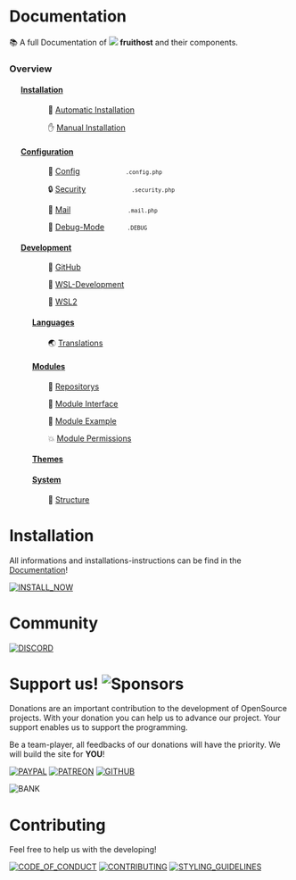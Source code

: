 # Documentation
📚 A full Documentation of ![](https://raw.githubusercontent.com/fruithost/Documentation/main/Images/LOGO_TEXT.png) **fruithost** and their components.

### Overview
#### ⠀⠀[Installation](Installation/)
 ⠀⠀ ⠀⠀ ⠀⠀💬 [Automatic Installation](Installation/Automatic%20Installation.md)

 ⠀⠀ ⠀⠀ ⠀⠀✋ [Manual Installation](Installation/Manual%20Installation.md)
#### ⠀⠀[Configuration](Configuration/)
 ⠀⠀ ⠀⠀ ⠀⠀🔧 [Config](Configuration/Config.md)⠀⠀⠀⠀⠀⠀⠀⠀<small>`.config.php`</small>

 ⠀⠀ ⠀⠀ ⠀⠀🔒 [Security](Configuration/Security.md)⠀⠀⠀⠀⠀⠀⠀⠀<small>`.security.php`</small>

 ⠀⠀ ⠀⠀ ⠀⠀📧 [Mail](Configuration/Mail.md)⠀⠀⠀⠀⠀⠀⠀⠀⠀⠀<small>`.mail.php`</small>

 ⠀⠀ ⠀⠀ ⠀⠀🔨 [Debug-Mode](Configuration/Debug.md)⠀⠀⠀⠀<small>`.DEBUG`</small>
#### ⠀⠀[Development](Development/)
 ⠀⠀ ⠀⠀ ⠀⠀🔀 [GitHub](Development/GitHub.md)

 ⠀⠀ ⠀⠀ ⠀⠀🐧 [WSL-Development](Development/WSL-Development.md)

 ⠀⠀ ⠀⠀ ⠀⠀📢 [WSL2](Development/WSL2.md)
#### ⠀⠀⠀⠀[Languages](Languages/)
 ⠀⠀ ⠀⠀ ⠀⠀🌏 [Translations](Languages/Translations.md)
#### ⠀⠀⠀⠀[Modules](Modules/)
 ⠀⠀ ⠀⠀ ⠀⠀📖 [Repositorys](Modules/Repositorys.md)

 ⠀⠀ ⠀⠀ ⠀⠀📕 [Module Interface](Modules/Module%20Interface.md)

 ⠀⠀ ⠀⠀ ⠀⠀📌 [Module Example](Modules/Module%20Example.md)

 ⠀⠀ ⠀⠀ ⠀⠀💥 [Module Permissions](Modules/Module%20Permissions.md)
#### ⠀⠀⠀⠀[Themes](Themes/)
#### ⠀⠀⠀⠀[System](System/)
 ⠀⠀ ⠀⠀ ⠀⠀📂 [Structure](System/Structure.md)


# Installation
All informations and installations-instructions can be find in the [Documentation](https://github.com/fruithost/Documentation)!

[![INSTALL_NOW]](https://github.com/fruithost/Documentation/tree/main/Installation)

# Community
[![DISCORD]](https://discord.gg/8pTWckusSC)

# Support us! ![Sponsors](https://img.shields.io/github/sponsors/fruithost?style=social)
Donations are an important contribution to the development of OpenSource projects. With your donation you can help us to advance our project. Your support enables us to support the programming.

Be a team-player, all feedbacks of our donations will have the priority. We will build the site for **YOU**!

[![PAYPAL]](https://paypal.me/debitdirect) [![PATREON]](https://www.patreon.com/fruithost) [![GITHUB]](https://github.com/sponsors/fruithost)

![BANK]

# Contributing
Feel free to help us with the developing! 

[![CODE_OF_CONDUCT]](https://github.com/fruithost/Panel/blob/master/.github/CODE_OF_CONDUCT.md)
[![CONTRIBUTING]](https://github.com/fruithost/Panel/blob/master/.github/CONTRIBUTING.md)
[![STYLING_GUIDELINES]](https://fruithost.de/guidelines/styling)

[GITHUB]: https://img.shields.io/badge/GitHub-%24?style=for-the-badge&logo=github&color=%230d1117
[PAYPAL]: https://img.shields.io/badge/PayPal-%24?style=for-the-badge&logo=paypal&color=%23169BD7
[PATREON]: https://img.shields.io/badge/PATREON-%24?style=for-the-badge&logo=patreon&color=%23F96854
[INSTALL_NOW]: https://img.shields.io/badge/Install_Now!-37a779?style=for-the-badge
[CODE_OF_CONDUCT]: https://img.shields.io/badge/Code_of_Conduct-37a779?style=for-the-badge
[CONTRIBUTING]: https://img.shields.io/badge/Contributing-37a779?style=for-the-badge
[STYLING_GUIDELINES]: https://img.shields.io/badge/Styling_Guidelines-37a779?style=for-the-badge
[DISCORD]: https://img.shields.io/badge/Discord-37a779?style=for-the-badge&logo=discord&color=%230d1117
[BANK]: https://github.com/fruithost/Documentation/blob/main/Images/donation_bank.png?raw=true
